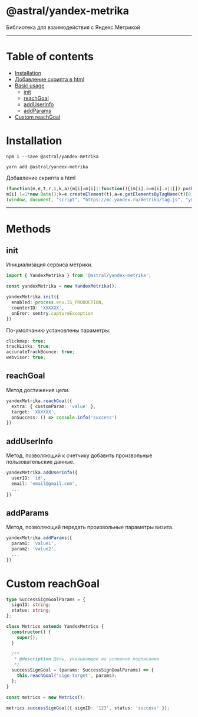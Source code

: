 # @astral/yandex-metrika

Библиотека для взаимодействия с Яндекс.Метрикой

---

# Table of contents

- [Installation](#installation)
- [Добавление скрипта в html](#installation)
- [Basic usage](#methods)
    - [init](#init)
    - [reachGoal](#reachgoal)
    - [addUserInfo](#addUserInfo)
    - [addParams](#addParams)
- [Custom reachGoal](#Custom)

# Installation

```shell
npm i --save @astral/yandex-metrika
```

```shell
yarn add @astral/yandex-metrika
```

Добавление скрипта в html

```js
(function(m,e,t,r,i,k,a){m[i]=m[i]||function(){(m[i].a=m[i].a||[]).push(arguments)};
m[i].l=1*new Date();k=e.createElement(t),a=e.getElementsByTagName(t)[0],k.async=1,k.src=r,a.parentNode.insertBefore(k,a)})
(window, document, "script", "https://mc.yandex.ru/metrika/tag.js", "ym");
```

---

# Methods
## init

Инициализация сервиса метрики.

```ts
import { YandexMetrika } from '@astral/yandex-metrika';

const yandexMetrika = new YandexMetrika();

yandexMetrika.init({ 
  enabled: process.env.IS_PRODUCTION,
  counterID: 'XXXXXX',
  onEror: sentry.captureException
})
```

По-умолчанию установлены параметры:

```ts
clickmap: true;
trackLinks: true;
accurateTrackBounce: true;
webvisor: true;
```

## reachGoal
Метод достижения цели.

```ts
yandexMetrika.reachGoal({ 
  extra: { customParam: 'value' },
  target: 'XXXXXX',
  onSuccess: () => console.info('success') 
})
```

## addUserInfo
Метод, позволяющий к счетчику добавить произвольные пользовательские данные.

```ts
yandexMetrika.addUserInfo({ 
  userID: 'id',
  email: 'email@gmail.com',
  ...
})
```

## addParams
Метод, позволяющий передать произвольные параметры визита.

```ts
yandexMetrika.addParams({ 
  param1: 'value1',
  param2: 'value2',
  ...
})
```

# Custom reachGoal

```ts
type SuccessSignGoalParams = {
  signID: string;
  status: string;
};

class Metrics extends YandexMetrics {
  constructor() {
    super();
  }

  /**
   * @description Цель, указывающее на успешное подписание
   */
  successSignGoal = (params: SuccessSignGoalParams) => {
    this.reachGoal('sign-target', params);
  };
}

const metrics = new Metrics();

metrics.successSignGoal({ signID: '123', status: 'success' });
```

